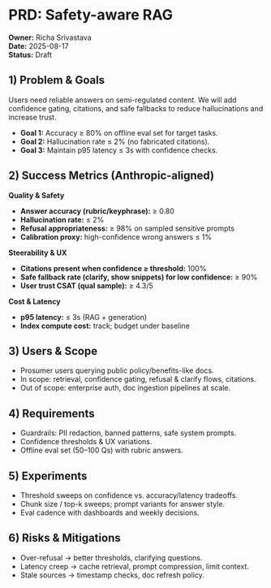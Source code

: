 # PRD: Safety-aware RAG
**Owner:** Richa Srivastava  
**Date:** 2025-08-17  
**Status:** Draft

## 1) Problem & Goals
Users need reliable answers on semi-regulated content. We will add confidence gating, citations, and safe fallbacks to reduce hallucinations and increase trust.
- **Goal 1:** Accuracy ≥ 80% on offline eval set for target tasks.
- **Goal 2:** Hallucination rate ≤ 2% (no fabricated citations).
- **Goal 3:** Maintain p95 latency ≤ 3s with confidence checks.

## 2) Success Metrics (Anthropic-aligned)
**Quality & Safety**
- **Answer accuracy (rubric/keyphrase):** ≥ 0.80
- **Hallucination rate:** ≤ 2%
- **Refusal appropriateness:** ≥ 98% on sampled sensitive prompts
- **Calibration proxy:** high-confidence wrong answers ≤ 1%

**Steerability & UX**
- **Citations present when confidence ≥ threshold:** 100%
- **Safe fallback rate (clarify, show snippets) for low confidence:** ≥ 90%
- **User trust CSAT (qual sample):** ≥ 4.3/5

**Cost & Latency**
- **p95 latency:** ≤ 3s (RAG + generation)
- **Index compute cost:** track; budget under baseline

## 3) Users & Scope
- Prosumer users querying public policy/benefits-like docs.
- In scope: retrieval, confidence gating, refusal & clarify flows, citations.
- Out of scope: enterprise auth, doc ingestion pipelines at scale.

## 4) Requirements
- Guardrails: PII redaction, banned patterns, safe system prompts.
- Confidence thresholds & UX variations.
- Offline eval set (50–100 Qs) with rubric answers.

## 5) Experiments
- Threshold sweeps on confidence vs. accuracy/latency tradeoffs.
- Chunk size / top-k sweeps; prompt variants for answer style.
- Eval cadence with dashboards and weekly decisions.

## 6) Risks & Mitigations
- Over-refusal → better thresholds, clarifying questions.
- Latency creep → cache retrieval, prompt compression, limit context.
- Stale sources → timestamp checks, doc refresh policy.
